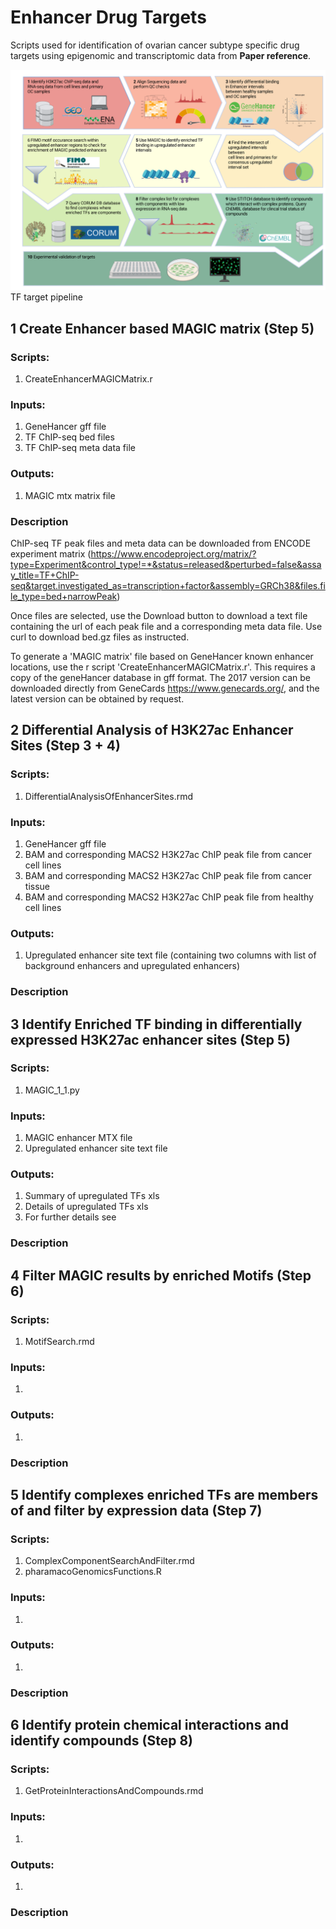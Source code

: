 # Enhancer Drug Targets
Scripts used for identification of ovarian cancer subtype specific drug targets using epigenomic and transcriptomic data from **Paper reference**.

![Pharmacogenomics Pipeline](https://github.com/RBGO-Lab/EnhancerDrugTargetPipeline/blob/main/Figure1.png?raw=true)
TF target pipeline 

## 1 Create Enhancer based MAGIC matrix (Step 5)

### Scripts: 
1. CreateEnhancerMAGICMatrix.r
### Inputs:
1. GeneHancer gff file
2. TF ChIP-seq bed files
3. TF ChIP-seq meta data file
### Outputs:
1. MAGIC mtx matrix file
### Description

ChIP-seq TF peak files and meta data can be downloaded from ENCODE experiment matrix (https://www.encodeproject.org/matrix/?type=Experiment&control_type!=*&status=released&perturbed=false&assay_title=TF+ChIP-seq&target.investigated_as=transcription+factor&assembly=GRCh38&files.file_type=bed+narrowPeak)

Once files are selected, use the Download button to download a text file containing the url of each peak file and a corresponding meta data file. Use curl to download bed.gz files as instructed.

To generate a 'MAGIC matrix' file based on GeneHancer known enhancer locations, use the r script 'CreateEnhancerMAGICMatrix.r'. This requires a copy of the geneHancer database in gff format. The 2017 version can be downloaded directly from GeneCards https://www.genecards.org/, and the latest version can be obtained by request.  

## 2 Differential Analysis of H3K27ac Enhancer Sites (Step 3 + 4)

### Scripts: 
1. DifferentialAnalysisOfEnhancerSites.rmd
### Inputs:
1. GeneHancer gff file
2. BAM and corresponding MACS2 H3K27ac ChIP peak file from cancer cell lines
3. BAM and corresponding MACS2 H3K27ac ChIP peak file from cancer tissue
4. BAM and corresponding MACS2 H3K27ac ChIP peak file from healthy cell lines
### Outputs:
1. Upregulated enhancer site text file (containing two columns with list of background enhancers and upregulated enhancers)
### Description

## 3 Identify Enriched TF binding in differentially expressed H3K27ac enhancer sites (Step 5)

### Scripts: 
1. MAGIC_1_1.py
### Inputs:
1. MAGIC enhancer MTX file
2. Upregulated enhancer site text file
### Outputs:
1. Summary of upregulated TFs xls
2. Details of upregulated TFs xls
3. For further details see
### Description

## 4 Filter MAGIC results by enriched Motifs (Step 6)

### Scripts: 
1. MotifSearch.rmd
### Inputs:
1. 
### Outputs:
1. 
### Description

## 5 Identify complexes enriched TFs are members of and filter by expression data (Step 7)

### Scripts: 
1. ComplexComponentSearchAndFilter.rmd
2. pharamacoGenomicsFunctions.R
### Inputs:
1. 
### Outputs:
1. 
### Description

## 6 Identify protein chemical interactions and identify compounds (Step 8)

### Scripts: 
1. GetProteinInteractionsAndCompounds.rmd
### Inputs:
1. 
### Outputs:
1. 
### Description

